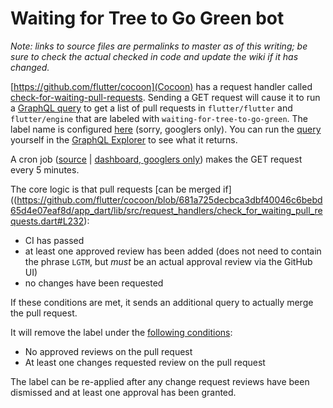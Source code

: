 # Waiting for Tree to Go Green bot

_Note: links to source files are permalinks to master as of this writing; be sure to check the actual checked in code and update the wiki if it has changed._

[https://github.com/flutter/cocoon](Cocoon) has a request handler called [check-for-waiting-pull-requests](https://github.com/flutter/cocoon/blob/681a725decbca3dbf40046c6bebd65d4e07eaf8d/app_dart/lib/src/request_handlers/check_for_waiting_pull_requests.dart).  Sending a GET request will cause it to run a [GraphQL query](https://github.com/flutter/cocoon/blob/681a725decbca3dbf40046c6bebd65d4e07eaf8d/app_dart/lib/src/request_handlers/check_for_waiting_pull_requests_queries.dart) to get a list of pull requests in `flutter/flutter` and `flutter/engine` that are labeled with `waiting-for-tree-to-go-green`.  The label name is configured [here](http://shortn/_ISqzjn7WJK) (sorry, googlers only). You can run the [query](https://github.com/flutter/cocoon/blob/681a725decbca3dbf40046c6bebd65d4e07eaf8d/app_dart/lib/src/request_handlers/check_for_waiting_pull_requests_queries.dart#L6-L44) yourself in the [GraphQL Explorer](https://developer.github.com/v4/explorer/) to see what it returns.

A cron job ([source](https://github.com/flutter/cocoon/blob/681a725decbca3dbf40046c6bebd65d4e07eaf8d/app_dart/cron.yaml#L22-24) | [dashboard, googlers only](http://shortn/_QgBbGGtZUQ)) makes the GET request every 5 minutes.

The core logic is that pull requests [can be merged if]((https://github.com/flutter/cocoon/blob/681a725decbca3dbf40046c6bebd65d4e07eaf8d/app_dart/lib/src/request_handlers/check_for_waiting_pull_requests.dart#L232):

- CI has passed
- at least one approved review has been added (does not need to contain the phrase `LGTM`, but _must_ be an actual approval review via the GitHub UI)
- no changes have been requested

If these conditions are met, it sends an additional query to actually merge the pull request.

It will remove the label under the [following conditions](https://github.com/flutter/cocoon/blob/681a725decbca3dbf40046c6bebd65d4e07eaf8d/app_dart/lib/src/request_handlers/check_for_waiting_pull_requests.dart#L235):

- No approved reviews on the pull request
- At least one changes requested review on the pull request

The label can be re-applied after any change request reviews have been dismissed and at least one approval has been granted.